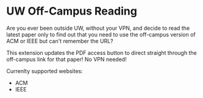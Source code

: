 # UW Off-Campus Reading
Are you ever been outside UW, without your VPN, and decide to read the latest paper
only to find out that you need to use the off-campus version of ACM or IEEE but
can't remember the URL?

This extension updates the PDF access button to direct straight through the
off-campus link for that paper! No VPN needed!

Currenlty supported websites:
- ACM
- IEEE
